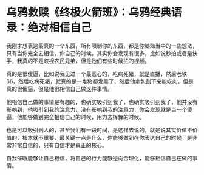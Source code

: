 # 乌鸦救赎《终极火箭班》：乌鸦经典语录：绝对相信自己

我刚才想表达最真的一个东西，所有限制你的东西，都是你脑海当中的一些想法，只有当你完全去相信，你自己的时候，其实你会发现有很多，比如说秒拍或者是快手，我真的不是歧视农民兄弟，但是他们有些时候拍的视频。

真的是很傻逼，比如说我见过一个最恶心的，吃病死猪，就是直播，然后老铁66，然后吃病死猪，就真的是一堆猪都发黑了，然后他拿包割下来能吃肉，但是真的很傻逼，但是他很相信自己做这件事情。

他相信自己做的事情是有趣的，也确实吸引到我了，也确实吸引到我了，他并没有影响到，他吸引到我的注意力，没有影响到我的注意力，你会发现就是当一个傻逼，他能够做到完全相信自己的时候，用力去挥舞的时候。

也是可以吸引到人的，甚至我们有一段时间，是这样去说的，就是说其实价值不价值的，根本就不重要，最关键一点是什么，你能够做到在你表达自己的时候，是非常非常自信的，只有自信才是真正的核心。

自我催眠能够让自己相信，将自己的行为能够逆向合理化，能够相信自己在做的事情。